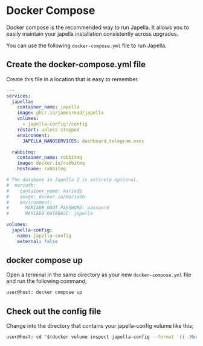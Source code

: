 # Docker Compose

Docker compose is the recommended way to run Japella. It allows you to easily maintain your japella installation consistently across upgrades.

You can use the following `docker-compose.yml` file to run Japella.

## Create the docker-compose.yml file

Create this file in a location that is easy to remember.

```yaml title="docker-compose.yml"
---
services:
  japella:
    container_name: japella
    image: ghcr.io/jamesread/japella
    volumes:
      - japella-config:/config
    restart: unless-stopped
    environment:
      JAPELLA_NANOSERVICES: dashboard,telegram,exec

  rabbitmq:
    container_name: rabbitmq
    image: docker.io/rabbitmq
    hostname: rabbitmq

# The database in Japella 2 is entirely optional.
#  mariadb:
#    container_name: mariadb
#    image: docker.io/mariadb
#    environment:
#      MARIADB_ROOT_PASSWORD: password
#      MARIADB_DATABASE: japella

volumes:
  japella-config:
    name: japella-config
    external: false
```

## docker compose up

Open a terminal in the same directory as your new `docker-compose.yml` file and run the following command;

```bash
user@host: docker compose up
```

## Check out the config file

Change into the directory that contains your japella-config volume like this;

```bash
user@host: cd "$(docker volume inspect japella-config --format '{{ .Mountpoint }}')"
